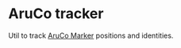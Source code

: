 # AruCo tracker

Util to track [AruCo Marker](https://www.uco.es/investiga/grupos/ava/portfolio/aruco/) positions and identities.
